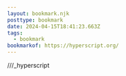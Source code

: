 ```yaml
---
layout: bookmark.njk
posttype: bookmark
date: 2024-04-15T18:41:23.663Z
tags:
  - bookmark
bookmarkof: https://hyperscript.org/
---
```

///_hyperscript
